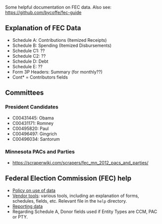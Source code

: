 Some helpful documentation on FEC data.  Also see: https://github.com/bycoffe/fec-guide

## Explanation of FEC Data

 - Schedule A: Contributions (Itemized Receipts)
 - Schedule B: Spending (Itemized Disbursements)
 - Schedule C1: ??
 - Schedule C2: ??
 - Schedule D: Debt
 - Schedule E: ??
 - Form 3P Headers: Summary (for monthly??)
 - Cont* = Contributors fields
 
## Committees

### President Candidates

 - C00431445: Obama
 - C00431171: Romney
 - C00495820: Paul
 - C00496497: Gingrich
 - C00496034: Santorum
 
### Minnesota PACs and Parties

 - https://scraperwiki.com/scrapers/fec_mn_2012_pacs_and_parties/
 
## Federal Election Commission (FEC) help

 - [Policy on use of data](http://fec.gov/pubrec/publicrecordsoffice.shtml#using)
 - [Vendor tools](http://www.fec.gov/elecfil/vendors.shtml): various tools, including an explanation of forms, schedules, fields, etc.  Relevant file in the ```help``` directory.
 - [Reporting data](http://www.fec.gov/info/report_dates.shtml)
 - Regarding Schedule A, Donor fields used if Entity Types are CCM, PAC or PTY.
